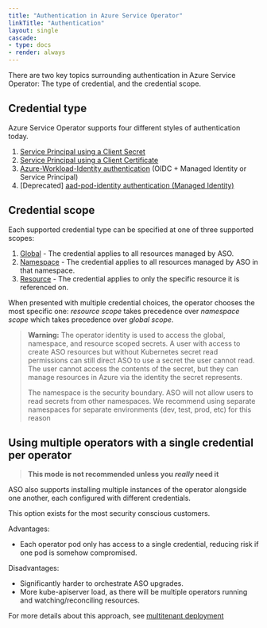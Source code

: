 ```yaml
---
title: "Authentication in Azure Service Operator"
linkTitle: "Authentication"
layout: single
cascade:
- type: docs
- render: always
---
```


There are two key topics surrounding authentication in Azure Service Operator: The type of credential, and the credential scope.

## Credential type

Azure Service Operator supports four different styles of authentication today.

1. [Service Principal using a Client Secret](./credential-format#service-principal-using-a-client-secret)
2. [Service Principal using a Client Certificate](./credential-format#service-principal-using-a-client-certificate)
3. [Azure-Workload-Identity authentication](./credential-format#azure-workload-identity) (OIDC + Managed Identity or Service Principal)
4. [Deprecated] [aad-pod-identity authentication (Managed Identity)](./credential-format#deprecated-managed-identity--aad-pod-identity-)

## Credential scope

Each supported credential type can be specified at one of three supported scopes:

1. [Global](./credential-scope#global-scope) - The credential applies to all resources managed by ASO.
2. [Namespace](./credential-scope#namespace-scope) - The credential applies to all resources managed by ASO in that namespace.
3. [Resource](./credential-scope#resource-scope) - The credential applies to only the specific resource it is referenced on.

When presented with multiple credential choices, the operator chooses the most specific one:
_resource scope_ takes precedence over _namespace scope_ which takes precedence over _global scope_.

> **Warning:** The operator identity is used to access the global, namespace, and resource scoped secrets. A user with
> access to create ASO resources but without Kubernetes secret read permissions can still direct ASO to use a secret the
> user cannot read. The user cannot access the contents of the secret, but they can manage resources in Azure
> via the identity the secret represents.
>
> The namespace is the security boundary. ASO will not allow users to read secrets from other namespaces. We recommend
> using separate namespaces for separate environments (dev, test, prod, etc) for this reason

## Using multiple operators with a single credential per operator

> **This mode is not recommended unless you _really_ need it**

ASO also supports installing multiple instances of the operator alongside one another, each
configured with different credentials.

This option exists for the most security conscious customers. 

Advantages:
* Each operator pod only has access to a single credential, reducing risk if one pod is somehow compromised.

Disadvantages:
* Significantly harder to orchestrate ASO upgrades.
* More kube-apiserver load, as there will be multiple operators running and watching/reconciling resources.

For more details about this approach, see [multitenant deployment](./multitenant-deployment)